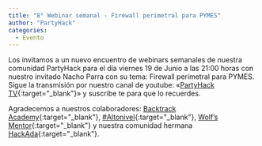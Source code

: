 ```yaml
---
title: "8° Webinar semanal - Firewall perimetral para PYMES"
author: "PartyHack"
categories:
  - Evento
---
```



Los invitamos a un nuevo encuentro de webinars semanales de nuestra comunidad PartyHack para el día viernes 19 de Junio a las 21:00 horas con nuestro invitado Nacho Parra con su tema: Firewall perimetral para PYMES. Sigue la transmisión por nuestro canal de youtube: «[PartyHack TV](https://www.youtube.com/channel/UCHLBYZ7Sv3jFCiBN3AgMUSA?sub_confirmation=1){:target="_blank"}» y suscribe te para que lo recuerdes.

Agradecemos a nuestros colaboradores: [Backtrack Academy](https://www.linkedin.com/company/10327440/){:target="_blank"}, [#Altonivel](https://www.linkedin.com/feed/hashtag/?keywords=altonivel&highlightedUpdateUrns=urn%3Ali%3Aactivity%3A6675797473685987328){:target="_blank"}, [Wolf’s Mentor](https://www.linkedin.com/company/40707278/){:target="_blank"} y nuestra comunidad hermana [HackAda](https://www.linkedin.com/company/67285985/){:target="_blank"}.
